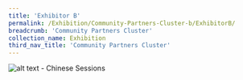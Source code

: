 ```yaml
---
title: 'Exhibitor B'
permalink: /Exhibition/Community-Partners-Cluster-b/ExhibitorB/
breadcrumb: 'Community Partners Cluster'
collection_name: Exhibition
third_nav_title: 'Community Partners Cluster'
---
```


![alt text - Chinese Sessions](/images/ExhibitorEnglish-template.jpg)
<div style="margin-top:auto;margin-bottom:auto;text-align:center;">
</div>
